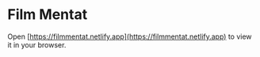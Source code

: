 # Film Mentat

Open [https://filmmentat.netlify.app](https://filmmentat.netlify.app) to view it in your browser.